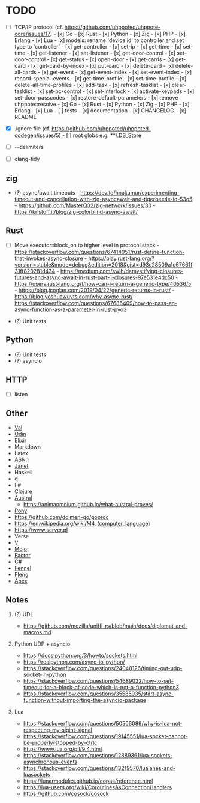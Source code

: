 # TODO

- [ ] TCP/IP protocol (cf. https://github.com/uhppoted/uhppote-core/issues/17)
      - [x] Go
      - [x] Rust
      - [x] Python
      - [x] Zig
      - [x] PHP
      - [x] Erlang
      - [x] Lua
      - [x] models: rename 'device id' to controller and set type to 'controller'
            - [x] get-controller
            - [x] set-ip
            - [x] get-time
            - [x] set-time
            - [x] get-listener
            - [x] set-listener
            - [x] get-door-control
            - [x] set-door-control
            - [x] get-status
            - [x] open-door
            - [x] get-cards
            - [x] get-card
            - [x] get-card-by-index
            - [x] put-card
            - [x] delete-card
            - [x] delete-all-cards
            - [x] get-event
            - [x] get-event-index
            - [x] set-event-index
            - [x] record-special-events
            - [x] get-time-profile
            - [x] set-time-profile
            - [x] delete-all-time-profiles
            - [x] add-task
            - [x] refresh-tasklist
            - [x] clear-tasklist
            - [x] set-pc-control
            - [x] set-interlock
            - [x] activate-keypads
            - [x] set-door-passcodes
            - [x] restore-default-parameters
      - [x] remove uhppote::resolve
          - [x] Go
          - [x] Rust
          - [x] Python
          - [x] Zig
          - [x] PHP
          - [x] Erlang
          - [x] Lua
      - [ ] tests
      - [x] documentation
      - [x] CHANGELOG
      - [x] README

- [x] .ignore file (cf. https://github.com/uhppoted/uhppoted-codegen/issues/5)
      - [ ] root globs e.g. **/.DS_Store

- [ ] --delimiters
- [ ] clang-tidy


## zig
- (?) async/await timeouts
      - https://dev.to/hnakamur/experimenting-timeout-and-cancellation-with-zig-asyncawait-and-tigerbeetle-io-53o5
      - https://github.com/MasterQ32/zig-network/issues/30
      - https://kristoff.it/blog/zig-colorblind-async-await/

## Rust
- [ ] Move executor::block_on to higher level in protocol stack
      - https://stackoverflow.com/questions/67414951/rust-define-function-that-invokes-async-closure
      - https://play.rust-lang.org/?version=stable&mode=debug&edition=2018&gist=d93c28509a1c67661f31ff820281d434
      - https://medium.com/swlh/demystifying-closures-futures-and-async-await-in-rust-part-1-closures-97e531e4dc50
      - https://users.rust-lang.org/t/how-can-i-return-a-generic-type/40536/5
      - https://blog.jcoglan.com/2019/04/22/generic-returns-in-rust/
      - https://blog.yoshuawuyts.com/why-async-rust/
      - https://stackoverflow.com/questions/67686409/how-to-pass-an-async-function-as-a-parameter-in-rust-pyo3

- (?) Unit tests

## Python
- (?) Unit tests
- (?) asyncio
      
## HTTP
- [ ] listen

## Other
   - [Val](https://github.com/val-lang/val-lang.github.io)
   - [Odin](https://odin-lang.org)
   - Elixir
   - Markdown
   - Latex
   - ASN.1
   - [Janet](https://janet-lang.org)
   - Haskell
   - q
   - F#
   - Clojure
   - [Austral](https://borretti.me/article/introducing-austral#status)
      - https://animaomnium.github.io/what-austral-proves/
   - [Pony](https://www.ponylang.io/discover/#why-pony)
   - https://github.com/dolmen-go/goproc
   - https://en.wikipedia.org/wiki/M4_(computer_language)
   - https://www.scryer.pl
   - Verse
   - [V](https://vlang.io)
   - [Mojo](https://www.modular.com/mojo)
   - [Factor](https://factorcode.orgs)
   - C#
   - [Fennel](https://fennel-lang.org)
   - [Fleng](http://www.call-with-current-continuation.org/fleng/fleng.html)
   - [Apex](https://apexlang.io)

## Notes

1. (?) UDL
   - https://github.com/mozilla/uniffi-rs/blob/main/docs/diplomat-and-macros.md

2. Python UDP + asyncio
   - https://docs.python.org/3/howto/sockets.html
   - https://realpython.com/async-io-python/
   - https://stackoverflow.com/questions/24048126/timing-out-udp-socket-in-python
   - https://stackoverflow.com/questions/54689032/how-to-set-timeout-for-a-block-of-code-which-is-not-a-function-python3
   - https://stackoverflow.com/questions/35585935/start-async-function-without-importing-the-asyncio-package

3. Lua
   - https://stackoverflow.com/questions/50506099/why-is-lua-not-respecting-my-sigint-signal
   - https://stackoverflow.com/questions/19145551/lua-socket-cannot-be-properly-stopped-by-ctrlc
   - https://www.lua.org/pil/9.4.html
   - https://stackoverflow.com/questions/12889361/lua-sockets-asynchronous-events
   - https://stackoverflow.com/questions/13219570/lualanes-and-luasockets
   - https://lunarmodules.github.io/copas/reference.html
   - https://lua-users.org/wiki/CoroutinesAsConnectionHandlers
   - https://github.com/cosock/cosock
